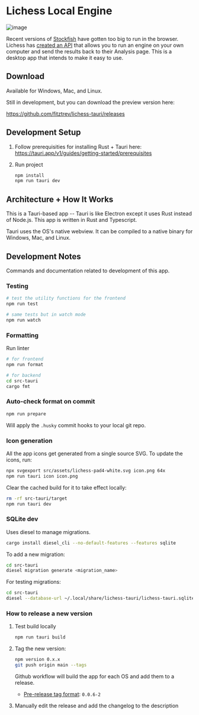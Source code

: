 # Lichess Local Engine

![image](https://user-images.githubusercontent.com/271432/232327082-11582b5b-cc6a-4db4-a6a8-1b3630c717d5.png)

Recent versions of [Stockfish](https://stockfishchess.org/) have gotten too big to run in the browser. Lichess has [created an API](https://lichess.org/api#tag/External-engine) that allows you to run an engine on your own computer and send the results back to their Analysis page. This is a desktop app that intends to make it easy to use.

## Download

Available for Windows, Mac, and Linux.

Still in development, but you can download the preview version here:

https://github.com/fitztrev/lichess-tauri/releases

## Development Setup

1. Follow prerequisities for installing Rust + Tauri here: https://tauri.app/v1/guides/getting-started/prerequisites

2. Run project

   ```bash
   npm install
   npm run tauri dev
   ```

## Architecture + How It Works

This is a Tauri-based app -- Tauri is like Electron except it uses Rust instead of Node.js. This app is written in Rust and Typescript.

Tauri uses the OS's native webview. It can be compiled to a native binary for Windows, Mac, and Linux.

## Development Notes

Commands and documentation related to development of this app.

### Testing

```bash
# test the utility functions for the frontend
npm run test

# same tests but in watch mode
npm run watch
```

### Formatting

Run linter

```bash
# for frontend
npm run format

# for backend
cd src-tauri
cargo fmt
```

### Auto-check format on commit

```bash
npm run prepare
```

Will apply the `.husky` commit hooks to your local git repo.

### Icon generation

All the app icons get generated from a single source SVG. To update the icons, run:

```bash
npx svgexport src/assets/lichess-pad4-white.svg icon.png 64x
npm run tauri icon icon.png
```

Clear the cached build for it to take effect locally:

```bash
rm -rf src-tauri/target
npm run tauri dev
```

### SQLite dev

Uses diesel to manage migrations.

```bash
cargo install diesel_cli --no-default-features --features sqlite
```

To add a new migration:

```bash
cd src-tauri
diesel migration generate <migration_name>
```

For testing migrations:

```bash
cd src-tauri
diesel --database-url ~/.local/share/lichess-tauri/lichess-tauri.sqlite migration redo
```

### How to release a new version

1. Test build locally

   ```bash
   npm run tauri build
   ```

1. Tag the new version:

   ```bash
   npm version 0.x.x
   git push origin main --tags
   ```

   Github workflow will build the app for each OS and add them to a release.

   - [Pre-release tag format](https://github.com/tauri-apps/tauri/issues/5286#issuecomment-1396970694): `0.0.6-2`

1. Manually edit the release and add the changelog to the description
